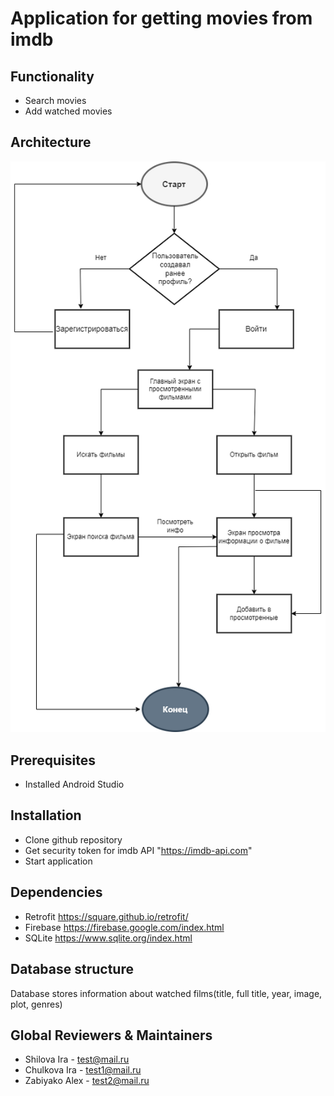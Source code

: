 # Application for getting movies from imdb
## Functionality
- Search movies
- Add watched movies
## Architecture
![info](https://github.com/ShilovaIra/film/blob/master/app-draw.drawio.png)
## Prerequisites
- Installed Android Studio
## Installation
- Clone github repository
- Get security token for imdb API "https://imdb-api.com"
- Start application
## Dependencies
- Retrofit https://square.github.io/retrofit/
- Firebase https://firebase.google.com/index.html
- SQLite https://www.sqlite.org/index.html
## Database structure
Database stores information about watched films(title, full title, year, image, plot, genres)
## Global Reviewers & Maintainers
- Shilova Ira - test@mail.ru
- Chulkova Ira - test1@mail.ru
- Zabiyako Alex - test2@mail.ru
